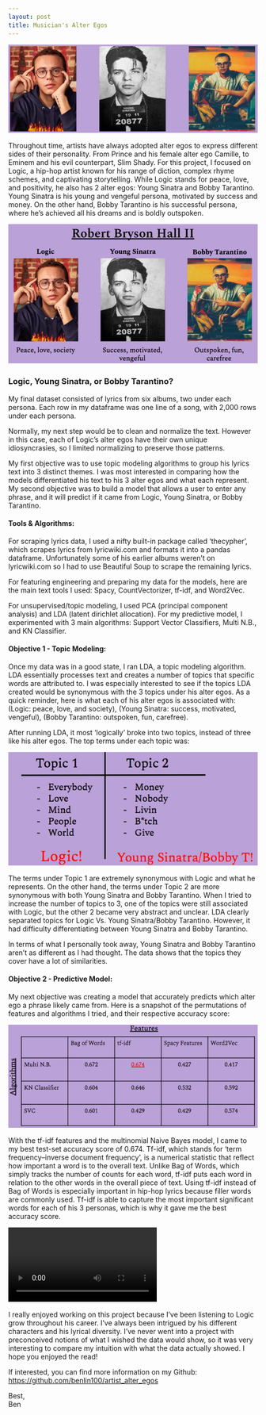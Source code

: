 ```yaml
---
layout: post
title: Musician's Alter Egos
--- 
```

  
![image tooltip here](/images/title.png)  
  
Throughout time, artists have always adopted alter egos to express different sides of their personality. From Prince and his female alter ego Camille, to Eminem and his evil counterpart, Slim Shady. For this project, I focused on Logic, a hip-hop artist known for his range of diction, complex rhyme schemes, and captivating storytelling. While Logic stands for peace, love, and positivity, he also has 2 alter egos: Young Sinatra and Bobby Tarantino. Young Sinatra is his young and vengeful persona, motivated by success and money. On the other hand, Bobby Tarantino is his successful persona, where he’s achieved all his dreams and is boldly outspoken.  
  
![image tooltip here](/images/l2.png)    
    
### Logic, Young Sinatra, or Bobby Tarantino?
My final dataset consisted of lyrics from six albums, two under each persona. Each row in my dataframe was one line of a song, with 2,000 rows under each persona.  
    
Normally, my next step would be to clean and normalize the text. However in this case, each of Logic’s alter egos have their own unique idiosyncrasies, so I limited normalizing to preserve those patterns.  
  
My first objective was to use topic modeling algorithms to group his lyrics text into 3 distinct themes. I was most interested in comparing how the models differentiated his text to his 3 alter egos and what each represent. My second objective was to build a model that allows a user to enter any phrase, and it will predict if it came from Logic, Young Sinatra, or Bobby Tarantino.  
  
#### Tools & Algorithms:  
  
For scraping lyrics data, I used a nifty built-in package called ‘thecypher’, which scrapes lyrics from lyricwiki.com and formats it into a pandas dataframe. Unfortunately some of his earlier albums weren’t on lyricwiki.com so I had to use Beautiful Soup to scrape the remaining lyrics.  
  
For featuring engineering and preparing my data for the models, here are the main text tools I used: Spacy, CountVectorizer, tf-idf, and Word2Vec.  
  
For unsupervised/topic modeling, I used PCA (principal component analysis) and LDA (latent dirichlet allocation). For my predictive model, I experimented with 3 main algorithms: Support Vector Classifiers, Multi N.B., and KN Classifier.  
  
#### Objective 1 - Topic Modeling: 
  
Once my data was in a good state, I ran LDA, a topic modeling algorithm. LDA essentially processes text and creates a number of topics that specific words are attributed to. I was especially interested to see if the topics LDA created would be synonymous with the 3 topics under his alter egos. As a quick reminder, here is what each of his alter egos is associated with: (Logic: peace, love, and society), (Young Sinatra: success, motivated, vengeful), (Bobby Tarantino: outspoken, fun, carefree).  
  
After running LDA, it most ‘logically’ broke into two topics, instead of three like his alter egos. The top terms under each topic was:  
    
![image tooltip here](/images/asd.png)   

The terms under Topic 1 are extremely synonymous with Logic and what he represents. On the other hand, the terms under Topic 2 are more synonymous with both Young Sinatra and Bobby Tarantino. When I tried to increase the number of topics to 3, one of the topics were still associated with Logic, but the other 2 became very abstract and unclear. LDA clearly separated topics for Logic Vs. Young Sinatra/Bobby Tarantino. However, it had difficulty differentiating between Young Sinatra and Bobby Tarantino.   
  
In terms of what I personally took away, Young Sinatra and Bobby Tarantino aren’t as different as I had thought. The data shows that the topics they cover have a lot of similarities.  

#### Objective 2 - Predictive Model:  
  
My next objective was creating a model that accurately predicts which alter ego a phrase likely came from. Here is a snapshot of the permutations of features and algorithms I tried, and their respective accuracy score:  
  
![image tooltip here](/images/hi.png)   
  
With the tf-idf features and the multinomial Naive Bayes model, I came to my best test-set accuracy score of 0.674. Tf-idf, which stands for ‘term frequency–inverse document frequency’, is a numerical statistic that reflect how important a word is to the overall text. Unlike Bag of Words, which simply tracks the number of counts for each word, tf-idf puts each word in relation to the other words in the overall piece of text. Using tf-idf instead of Bag of Words is especially important in hip-hop lyrics because filler words are commonly used. Tf-idf is able to capture the most important significant words for each of his 3 personas, which is why it gave me the best accuracy score.  

![View Demo here (press View Raw)](/images/logic_demo.mp4)  
  
I really enjoyed working on this project because I’ve been listening to Logic grow throughout his career. I’ve always been intrigued by his different characters and his lyrical diversity.  I’ve never went into a project with preconceived notions of what I wished the data would show, so it was very interesting to compare my intuition with what the data actually showed. I hope you enjoyed the read!  
  
If interested, you can find more information on my Github: https://github.com/benlin100/artist_alter_egos  
  
Best,  
Ben
  
